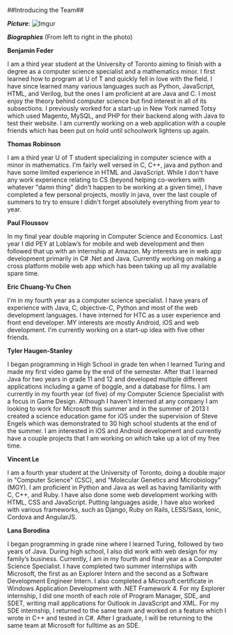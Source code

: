##Introducing the Team##

***Picture***:
![Imgur](http://i.imgur.com/GbeLj5L.jpg?1)

***Biographies***
(From left to right in the photo)

**Benjamin Feder**

I am a third year student at the University of Toronto aiming to finish with a degree as a computer science specialist and a mathematics minor. I first learned how to program at U of T and quickly fell in love with the field. I have since learned many various languages such as Python, JavaScript, HTML, and Verilog, but the ones I am proficient at are Java and C. I most enjoy the theory behind computer science but find interest in all of its subsections. I previously worked for a start-up in New York named Totsy which used Magento, MySQL, and PHP for their backend along with Java to test their website. I am currently working on a web application with a couple friends which has been put on hold until schoolwork lightens up again.

**Thomas Robinson**

I am a third year U of T student specializing in computer science with a minor in mathematics. I'm fairly well versed in C, C++, java and python and have some limited experience in HTML and JavaScript. While I don't have any work experience relating to CS (beyond helping co-workers with whatever "damn thing" didn't happen to be working at a given time), I have completed a few personal projects, mostly in java, over the last couple of summers to try to ensure I didn't forget absolutely everything from year to year.


**Paul Floussov**

In my final year double majoring in Computer Science and Economics. Last year I did PEY at Loblaw’s for mobile and web development and then followed that up with an internship at Amazon. My interests are in web app development primarily in C# .Net and Java. Currently working on making a cross platform mobile web app which has been taking up all my available spare time. 

**Eric Chuang-Yu Chen**

I'm in my fourth year as a computer science specialist. I have years of experience with Java, C, objective-C, Python and most of the web development languages. I have interned for HTC as a user experience and front end developer. MY interests are mostly Android, iOS and web development. I'm currently working on a start-up idea with five other friends.

**Tyler Haugen-Stanley**

I began programming in High School in grade ten when I learned Turing and made my first video game by the end of the semester. After that I learned Java for two years in grade 11 and 12 and developed multiple different applications including a game of boggle, and a database for films. I am currently in my fourth year (of five) of my Computer Science Specialist with a focus in Game Design. Although I haven't interned at any company I am looking to work for Microsoft this summer and in the summer of 2013 I created a science education game for iOS under the supervision of Steve Engels which was demonstrated to 30 high school students at the end of the summer. I am interested in iOS and Android development and currently have a couple projects that I am working on which take up a lot of my free time.

**Vincent Le**

I am a fourth year student at the University of Toronto, doing a double major in "Computer Science" (CSC), and "Molecular Genetics and Microbiology" (MGY). I am proficient in Python and Java as well as having familiarity with C, C++, and Ruby. I have also done some web development working with HTML, CSS and JavaScript. Putting languages aside, I have also worked with various frameworks, such as Django, Ruby on Rails, LESS/Sass, Ionic, Cordova and AngularJS.

**Lana Borodina**

I began programming in grade nine where I learned Turing, followed by two years of Java. During high school, I also did work with web design for my family’s business. Currently, I am in my fourth and final year as a Computer Science Specialist. I have completed two summer internships with Microsoft, the first as an Explorer Intern and the second as a Software Development Engineer Intern. I also completed a Microsoft certificate in Windows Application Development with .NET Framework 4. For my Explorer internship, I did one month of each role of Program Manager, SDE, and SDET, writing mail applications for Outlook in JavaScript and XML. For my SDE internship, I returned to the same team and worked on a feature which I wrote in C++ and tested in C#. After I graduate, I will be returning to the same team at Microsoft for fulltime as an SDE.  




